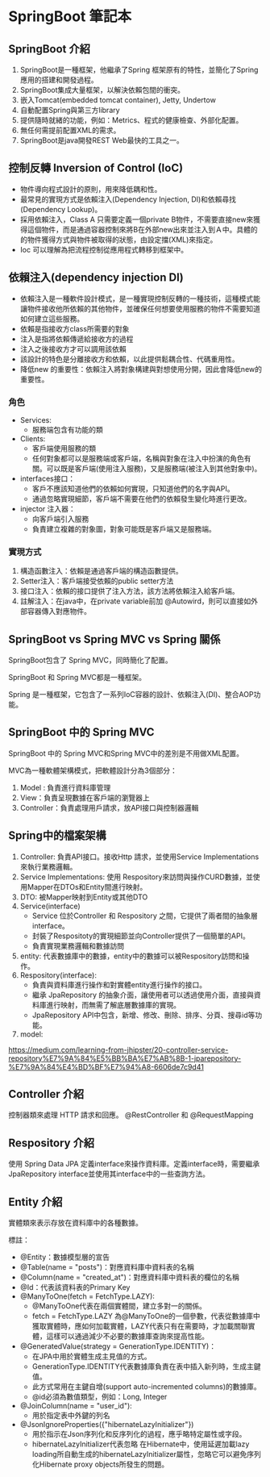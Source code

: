 # SpringBoot 筆記本

## SpringBoot 介紹
1. SpringBoot是一種框架，他繼承了Spring 框架原有的特性，並簡化了Spring 應用的搭建和開發過程。
2. SpringBoot集成大量框架，以解決依賴包間的衝突。
3. 嵌入Tomcat(embedded tomcat container), Jetty, Undertow
4. 自動配置Spring與第三方library
5. 提供隨時就緒的功能，例如：Metrics、程式的健康檢查、外部化配置。
6. 無任何需提前配置XML的需求。
7. SpringBoot是java開發REST Web最快的工具之一。    
## 控制反轉 Inversion of Control (IoC)
- 物件導向程式設計的原則，用來降低耦和性。
- 最常見的實現方式是依賴注入(Dependency Injection, DI)和依賴尋找(Dependency Lookup)。
- 採用依賴注入，Class A 只需要定義一個private B物件，不需要直接new來獲得這個物件，而是通過容器控制來將B在外部new出來並注入到Ａ中。具體的的物件獲得方式與物件被取得的狀態，由設定擋(XML)來指定。
- Ioc 可以理解為把流程控制從應用程式轉移到框架中。
## 依賴注入(dependency injection DI)
- 依賴注入是一種軟件設計模式，是一種實現控制反轉的一種技術，這種模式能讓物件接收他所依賴的其他物件，並確保任何想要使用服務的物件不需要知道如何建立這些服務。
- 依賴是指接收方class所需要的對象
- 注入是指將依賴傳遞給接收方的過程
- 注入之後接收方才可以調用該依賴
- 該設計的特色是分離接收方和依賴，以此提供鬆耦合性、代碼重用性。
- 降低new 的重要性：依賴注入將對象構建與對想使用分開，因此會降低new的重要性。
### 角色
- Services:
  - 服務端包含有功能的類
- Clients:
  - 客戶端使用服務的類
  - 任何對象都可以是服務端或客戶端，名稱與對象在注入中扮演的角色有關。可以既是客戶端(使用注入服務)，又是服務端(被注入到其他對象中)。 
- interfaces接口：
  - 客戶不應該知道他們的依賴如何實現，只知道他們的名字與API。
  - 通過忽略實現細節，客戶端不需要在他們的依賴發生變化時進行更改。
- injector 注入器：
  - 向客戶端引入服務
  - 負責建立複雜的對象圖，對象可能既是客戶端又是服務端。
### 實現方式
1. 構造函數注入：依賴是通過客戶端的構造函數提供。
2. Setter注入：客戶端接受依賴的public setter方法
3. 接口注入：依賴的接口提供了注入方法，該方法將依賴注入給客戶端。
4. 註解注入：在java中，在private variable前加 @Autowird，則可以直接如外部容器傳入對應物件。
## SpringBoot vs Spring MVC vs Spring 關係
SpringBoot包含了 Spring MVC，同時簡化了配置。   

SpringBoot 和 Spring MVC都是一種框架。    

Spring 是一種框架，它包含了一系列IoC容器的設計、依賴注入(DI)、整合AOP功能。    

## SpringBoot 中的 Spring MVC
SpringBoot 中的 Spring MVC和Spring MVC中的差別是不用做XML配置。

MVC為一種軟體架構模式，把軟體設計分為3個部分：
1. Model : 負責進行資料庫管理
2. View：負責呈現數據在客戶端的瀏覽器上
4. Controller：負責處理用戶請求，放API接口與控制器邏輯

## Spring中的檔案架構
1. Controller: 負責API接口。接收Http 請求，並使用Service Implementations來執行業務邏輯。
2. Service Implementations: 使用 Respository來訪問與操作CURD數據，並使用Mapper在DTOs和Entity間進行映射。
4. DTO: 被Mapper映射到Entity或其他DTO
5. Service(interface)
   - Service 位於Controller 和 Respository 之間，它提供了兩者間的抽象層interface。
   - 封裝了Respositoty的實現細節並向Controller提供了一個簡單的API。
   - 負責實現業務邏輯和數據訪問
6. entity: 代表數據庫中的數據，entity中的數據可以被Respository訪問和操作。
7. Respository(interface): 
   - 負責與資料庫進行操作和對實體entity進行操作的接口。
   - 繼承 JpaRepository 的抽象介面，讓使用者可以透過使用介面，直接與資料庫進行映射，而無需了解底層數據庫的實現。
   - JpaRepository API中包含，新增、修改、刪除、排序、分頁、搜尋id等功能。
8. model:


https://medium.com/learning-from-jhipster/20-controller-service-repository%E7%9A%84%E5%BB%BA%E7%AB%8B-1-jparepository-%E7%9A%84%E4%BD%BF%E7%94%A8-6606de7c9d41
## Controller 介紹
控制器類來處理 HTTP 請求和回應。
@RestController 和 @RequestMapping 
## Respository 介紹

使用 Spring Data JPA 定義interface來操作資料庫。定義interface時，需要繼承 JpaRepository interface並使用其interface中的一些查詢方法。


## Entity 介紹
實體類來表示存放在資料庫中的各種數據。

標註：   

- @Entity：數據模型層的宣告    
- @Table(name = "posts")：對應資料庫中資料表的名稱   
- @Column(name = "created_at")：對應資料庫中資料表的欄位的名稱    
- @Id：代表該資料表的Primary Key    
- @ManyToOne(fetch = FetchType.LAZY):
  - @ManyToOne代表在兩個實體間，建立多對一的關係。
  - fetch = FetchType.LAZY 為@ManyToOne的一個參數，代表從數據庫中獲取實體時，應如何加載實體，LAZY代表只有在需要時，才加載關聯實體，這樣可以通過減少不必要的數據庫查詢來提高性能。
- @GeneratedValue(strategy = GenerationType.IDENTITY)： 
  - 在JPA中用於實體生成主見值的方式。 
  - GenerationType.IDENTITY代表數據庫負責在表中插入新列時，生成主鍵值。
  - 此方式常用在主鍵自增(support auto-incremented columns)的數據庫。
  - @id必須為數值類型，例如：Long, Integer
- @JoinColumn(name = "user_id"):
  - 用於指定表中外鍵的列名 
- @JsonIgnoreProperties({"hibernateLazyInitializer"})
  - 用於指示在Json序列化和反序列化的過程，應乎略特定屬性或字段。
  - hibernateLazyInitializer代表忽略 在Hibernate中，使用延遲加載lazy loading所自動生成的hibernateLazyInitializer屬性，忽略它可以避免序列化Hibernate proxy objects所發生的問題。
